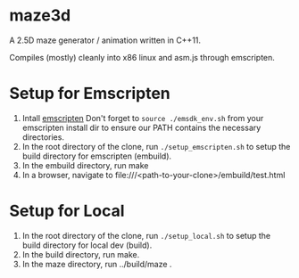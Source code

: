 maze3d
======

A 2.5D maze generator / animation written in C++11.

Compiles (mostly) cleanly into x86 linux and asm.js through emscripten.

# Setup for Emscripten
1. Intall [emscripten](http://kripken.github.io/emscripten-site/docs/getting_started/downloads.html#installation-instructions)
   Don't forget to `source ./emsdk_env.sh` from your emscripten install dir to ensure our PATH contains the necessary directories.
2. In the root directory of the clone, run `./setup_emscripten.sh` to setup the build directory for emscripten (embuild).
3. In the embuild directory, run make
4. In a browser, navigate to file:///\<path-to-your-clone\>/embuild/test.html

# Setup for Local
1. In the root directory of the clone, run `./setup_local.sh` to setup the build directory for local dev (build).
2. In the build directory, run make.
3. In the maze directory, run ../build/maze .
